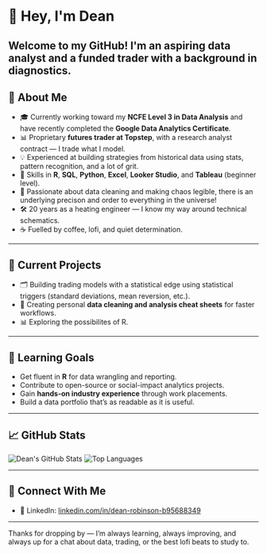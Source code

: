 # 👋 Hey, I'm Dean

Welcome to my GitHub! I'm an aspiring data analyst and a funded trader with a background in diagnostics.
---

## 🧠 About Me

- 🎓 Currently working toward my **NCFE Level 3 in Data Analysis** and have recently completed the **Google Data Analytics Certificate**.
- 📊 Proprietary **futures trader at Topstep**, with a research analyst contract — I trade what I model.
- 💡 Experienced at building strategies from historical data using stats, pattern recognition, and a lot of grit.
- 🧰 Skills in **R**, **SQL**, **Python**, **Excel**, **Looker Studio**, and **Tableau** (beginner level).
- 🧼 Passionate about data cleaning and making chaos legible, there is an underlying precison and order to everything in the universe!
- 🛠️ 20 years as a heating engineer — I know my way around technical schematics.
- ☕ Fuelled by coffee, lofi, and quiet determination.

---

## 📌 Current Projects

- 🗂️ Building trading models with a statistical edge using statistical triggers (standard deviations, mean reversion, etc.).
- 🧹 Creating personal **data cleaning and analysis cheat sheets** for faster workflows.
- 📊 Exploring the possibilites of R.

---

## 🚀 Learning Goals

- Get fluent in **R** for data wrangling and reporting.
- Contribute to open-source or social-impact analytics projects.
- Gain **hands-on industry experience** through work placements.
- Build a data portfolio that’s as readable as it is useful.

---

## 📈 GitHub Stats

![Dean's GitHub Stats](https://github-readme-stats.vercel.app/api?username=Dr7445&show_icons=true&theme=default&hide_title=true)
![Top Languages](https://github-readme-stats.vercel.app/api/top-langs/?username=Dr7445&layout=compact&theme=default)

---

## 💬 Connect With Me

- 💼 LinkedIn: [linkedin.com/in/dean-robinson-b95688349](https://linkedin.com/in/dean-robinson-b95688349/)


---

Thanks for dropping by — I’m always learning, always improving, and always up for a chat about data, trading, or the best lofi beats to study to.
